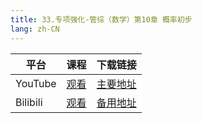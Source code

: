 ```yaml
---
title: 33.专项强化-管综（数学）第10章 概率初步
lang: zh-CN
---
```


| 平台       | 课程   | 下载链接                                          |
|----------|--------|-----------------------------------------------|
| YouTube  | [观看]() | [主要地址](https://www.123684.com/s/hINbTd-l0pg3) |
| Bilibili | [观看]() | [备用地址](https://www.123684.com/s/hINbTd-l0pg3) |

